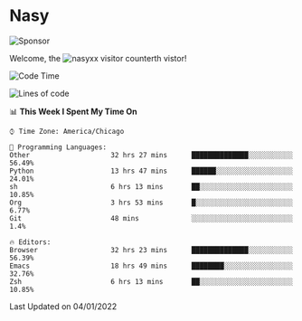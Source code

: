 # Nasy

<!--
<p align="center">
<img height="200" src="https://github-readme-stats.vercel.app/api?username=nasyxx&count_private=true&show_icons=true&theme=dracula&include_all_commits=true"/>
<img height="200" src="https://github-readme-stats.vercel.app/api/top-langs/?username=nasyxx&theme=dracula&hide=html,jupyter+notebook&count_private=true&show_icons=true"/>
</p>

  
----------------
-->

![Sponsor](https://img.shields.io/static/v1.svg?label=Sponsor&message=%E2%9D%A4&logo=GitHub&style=flat&color=pink)
 
Welcome, the ![nasyxx visitor counter](https://count.getloli.com/get/@nasyxx?theme=rule34)th vistor!
 
<!--START_SECTION:waka-->
![Code Time](http://img.shields.io/badge/Code%20Time-1%2C685%20hrs%2028%20mins-blue)

![Lines of code](https://img.shields.io/badge/From%20Hello%20World%20I%27ve%20Written-5%20Million%20lines%20of%20code-blue)

📊 **This Week I Spent My Time On** 

```text
⌚︎ Time Zone: America/Chicago

💬 Programming Languages: 
Other                    32 hrs 27 mins      ██████████████░░░░░░░░░░░   56.49% 
Python                   13 hrs 47 mins      ██████░░░░░░░░░░░░░░░░░░░   24.01% 
sh                       6 hrs 13 mins       ██░░░░░░░░░░░░░░░░░░░░░░░   10.85% 
Org                      3 hrs 53 mins       █░░░░░░░░░░░░░░░░░░░░░░░░   6.77% 
Git                      48 mins             ░░░░░░░░░░░░░░░░░░░░░░░░░   1.4%

🔥 Editors: 
Browser                  32 hrs 23 mins      ██████████████░░░░░░░░░░░   56.39% 
Emacs                    18 hrs 49 mins      ████████░░░░░░░░░░░░░░░░░   32.76% 
Zsh                      6 hrs 13 mins       ██░░░░░░░░░░░░░░░░░░░░░░░   10.85%

```


 Last Updated on 04/01/2022
<!--END_SECTION:waka-->

<!-- ![visitors](https://visitor-badge.laobi.icu/badge?page_id=nasyxx.nasyxx) -->
